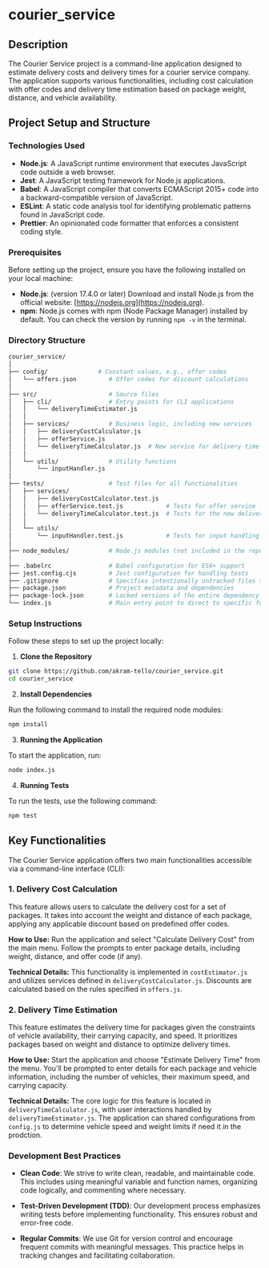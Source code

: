 # courier_service

## Description
The Courier Service project is a command-line application designed to estimate delivery costs and delivery times for a courier service company. The application supports various functionalities, including cost calculation with offer codes and delivery time estimation based on package weight, distance, and vehicle availability.

## Project Setup and Structure

### Technologies Used

- **Node.js**: A JavaScript runtime environment that executes JavaScript code outside a web browser.
- **Jest**: A JavaScript testing framework for Node.js applications.
- **Babel**: A JavaScript compiler that converts ECMAScript 2015+ code into a backward-compatible version of JavaScript.
- **ESLint**: A static code analysis tool for identifying problematic patterns found in JavaScript code.
- **Prettier**: An opinionated code formatter that enforces a consistent coding style.

### Prerequisites

Before setting up the project, ensure you have the following installed on your local machine:

- **Node.js**: (version 17.4.0 or later) Download and install Node.js from the official website: [https://nodejs.org](https://nodejs.org).
- **npm**: Node.js comes with npm (Node Package Manager) installed by default. You can check the version by running `npm -v` in the terminal.


### Directory Structure

```bash
courier_service/
│
├── config/              # Constant values, e.g., offer codes
│   └── offers.json         # Offer codes for discount calculations
│
├── src/                    # Source files
│   ├── cli/                # Entry points for CLI applications
│   │   └── deliveryTimeEstimator.js
│   │
│   ├── services/           # Business logic, including new services
│   │   ├── deliveryCostCalculator.js
│   │   ├── offerService.js
│   │   └── deliveryTimeCalculator.js  # New service for delivery time estimation
│   │
│   └── utils/              # Utility functions
│       └── inputHandler.js      
│
├── tests/                  # Test files for all functionalities
│   ├── services/
│   │   ├── deliveryCostCalculator.test.js
│   │   ├── offerService.test.js            # Tests for offer service logic
│   │   └── deliveryTimeCalculator.test.js  # Tests for the new delivery time calculator
│   │
│   └── utils/
│       └── inputHandler.test.js            # Tests for input handling
│
├── node_modules/           # Node.js modules (not included in the repository)
│
├── .babelrc                # Babel configuration for ES6+ support
├── jest.config.cjs         # Jest configuration for handling tests
├── .gitignore              # Specifies intentionally untracked files to ignore
├── package.json            # Project metadata and dependencies
├── package-lock.json       # Locked versions of the entire dependency tree
└── index.js                # Main entry point to direct to specific functionalities

```

### Setup Instructions

Follow these steps to set up the project locally:

1. **Clone the Repository**
```bash
git clone https://github.com/akram-tello/courier_service.git
cd courier_service
```


2. **Install Dependencies**

Run the following command to install the required node modules:
```bash
npm install
```


3. **Running the Application**

To start the application, run:

```bash
node index.js
```

4. **Running Tests**

To run the tests, use the following command:

```bash
npm test
```

## Key Functionalities

The Courier Service application offers two main functionalities accessible via a command-line interface (CLI):

### 1. Delivery Cost Calculation

This feature allows users to calculate the delivery cost for a set of packages. It takes into account the weight and distance of each package, applying any applicable discount based on predefined offer codes.

**How to Use:** Run the application and select "Calculate Delivery Cost" from the main menu. Follow the prompts to enter package details, including weight, distance, and offer code (if any).

**Technical Details:** This functionality is implemented in `costEstimator.js` and utilizes services defined in `deliveryCostCalculator.js`. Discounts are calculated based on the rules specified in `offers.js`.

### 2. Delivery Time Estimation

This feature estimates the delivery time for packages given the constraints of vehicle availability, their carrying capacity, and speed. It prioritizes packages based on weight and distance to optimize delivery times.

**How to Use:** Start the application and choose "Estimate Delivery Time" from the menu. You'll be prompted to enter details for each package and vehicle information, including the number of vehicles, their maximum speed, and carrying capacity.

**Technical Details:** The core logic for this feature is located in `deliveryTimeCalculator.js`, with user interactions handled by `deliveryTimeEstimator.js`. The application can shared configurations from `config.js` to determine vehicle speed and weight limits if need it in the prodction.


### Development Best Practices

- **Clean Code**: We strive to write clean, readable, and maintainable code. This includes using meaningful variable and function names, organizing code logically, and commenting where necessary.

- **Test-Driven Development (TDD)**: Our development process emphasizes writing tests before implementing functionality. This ensures robust and error-free code.

- **Regular Commits**: We use Git for version control and encourage frequent commits with meaningful messages. This practice helps in tracking changes and facilitating collaboration.

